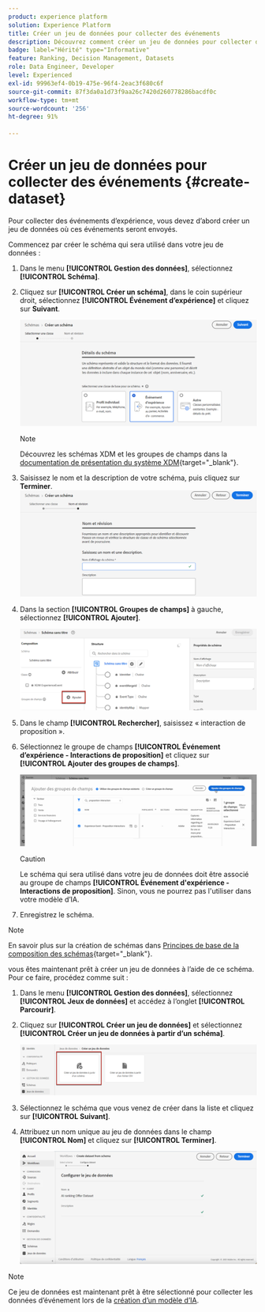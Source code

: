 ```yaml
---
product: experience platform
solution: Experience Platform
title: Créer un jeu de données pour collecter des événements
description: Découvrez comment créer un jeu de données pour collecter des événements.
badge: label="Hérité" type="Informative"
feature: Ranking, Decision Management, Datasets
role: Data Engineer, Developer
level: Experienced
exl-id: 99963ef4-0b19-475e-96f4-2eac3f680c6f
source-git-commit: 87f3da0a1d73f9aa26c7420d260778286bacdf0c
workflow-type: tm+mt
source-wordcount: '256'
ht-degree: 91%

---
```


# Créer un jeu de données pour collecter des événements {#create-dataset}

Pour collecter des événements d’expérience, vous devez d’abord créer un jeu de données où ces événements seront envoyés.

Commencez par créer le schéma qui sera utilisé dans votre jeu de données :

1. Dans le menu **[!UICONTROL Gestion des données]**, sélectionnez **[!UICONTROL Schéma]**.

1. Cliquez sur **[!UICONTROL Créer un schéma]**, dans le coin supérieur droit, sélectionnez **[!UICONTROL Événement d’expérience]** et cliquez sur **Suivant**.

   ![](../assets/ai-ranking-xdm-event.png)

   >[!NOTE]
   >
   >Découvrez les schémas XDM et les groupes de champs dans la [documentation de présentation du système XDM](https://experienceleague.adobe.com/docs/experience-platform/xdm/home.html?lang=fr){target="_blank"}.

1. Saisissez le nom et la description de votre schéma, puis cliquez sur **Terminer**.
   ![](../assets/ai-ranking-xdm-event-2.png)

1. Dans la section **[!UICONTROL Groupes de champs]** à gauche, sélectionnez **[!UICONTROL Ajouter]**.

   ![](../assets/ai-ranking-fields-groups.png)

1. Dans le champ **[!UICONTROL Rechercher]**, saisissez « interaction de proposition ».

1. Sélectionnez le groupe de champs **[!UICONTROL Événement d’expérience - Interactions de proposition]** et cliquez sur **[!UICONTROL Ajouter des groupes de champs]**.

   ![](../assets/ai-ranking-add-field-group.png)

   >[!CAUTION]
   >
   >Le schéma qui sera utilisé dans votre jeu de données doit être associé au groupe de champs **[!UICONTROL Événement d&#39;expérience - Interactions de proposition]**. Sinon, vous ne pourrez pas l&#39;utiliser dans votre modèle d’IA.

1. Enregistrez le schéma.

>[!NOTE]
>
>En savoir plus sur la création de schémas dans [Principes de base de la composition des schémas](https://experienceleague.adobe.com/docs/experience-platform/xdm/schema/composition.html?lang=fr#understanding-schemas){target="_blank"}.

vous êtes maintenant prêt à créer un jeu de données à l’aide de ce schéma. Pour ce faire, procédez comme suit :

1. Dans le menu **[!UICONTROL Gestion des données]**, sélectionnez **[!UICONTROL Jeux de données]** et accédez à l’onglet **[!UICONTROL Parcourir]**.

1. Cliquez sur **[!UICONTROL Créer un jeu de données]** et sélectionnez **[!UICONTROL Créer un jeu de données à partir d’un schéma]**.

   ![](../assets/ai-ranking-create-dataset-from-schema.png)

1. Sélectionnez le schéma que vous venez de créer dans la liste et cliquez sur **[!UICONTROL Suivant]**.

1. Attribuez un nom unique au jeu de données dans le champ **[!UICONTROL Nom]** et cliquez sur **[!UICONTROL Terminer]**.

   ![](../assets/ai-ranking-dataset-name.png)

>[!NOTE]
>
>Ce jeu de données est maintenant prêt à être sélectionné pour collecter les données dʼévénement lors de la [création dʼun modèle d’IA](../ranking/create-ranking-strategies.md).
